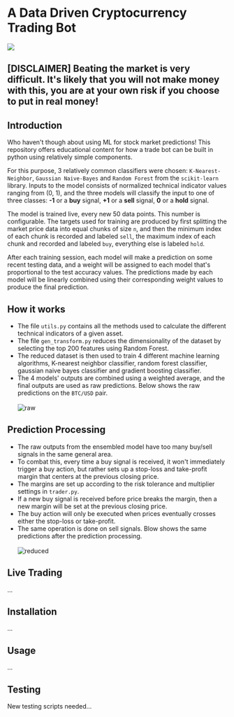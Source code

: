 # A Data Driven Cryptocurrency Trading Bot
![](media/demo.gif)

## [**DISCLAIMER**] Beating the market is very difficult. It's likely that you will not make money with this, you are at your own risk if you choose to put in real money!

## Introduction

Who haven't though about using ML for stock market predictions! This repository offers educational content for how a trade bot can be built in python using relatively simple components. 

For this purpose, 3 relatively common classifiers were chosen: `K-Nearest-Neighbor`, `Gaussian Naive-Bayes` and `Random Forest` from the `scikit-learn` library. Inputs to the model consists of normalized technical indicator values ranging from (0, 1), and the three models will classify the input to one of three classes: **-1** or a **buy** signal, **+1** or a **sell** signal, **0** or a **hold** signal.

The model is trained live, every new 50 data points. This number is configurable. The targets used for training are produced by first splitting the market price data into equal chunks of size `n`, and then the minimum index of each chunk is recorded and labeled `sell`, the maximum index of each chunk and recorded and labeled `buy`, everything else is labeled `hold`.

After each training session, each model will make a prediction on some recent testing data, and a weight will be assigned to each model that's proportional to the test accuracy values. The predictions made by each model will be linearly combined using their corresponding weight values to produce the final prediction.


## How it works
* The file ```utils.py``` contains all the methods used to calculate the different technical indicators of a given asset.
* The file ```gen_transform.py``` reduces the dimensionality of the dataset by selecting the top 200 features using Random Forest. 
* The reduced dataset is then used to train 4 different machine learning algorithms, K-nearest neighbor classifier, random forest classifier, gaussian naive bayes classifier and gradient boosting classifier.
*  The 4 models' outputs are combined using a weighted average, and the final outputs are used as raw predictions. Below shows the raw predictions on the ```BTC/USD``` pair.\
\
![raw](https://user-images.githubusercontent.com/86272122/139788759-5549fe69-1c03-4d94-86c8-39582657bd08.png)

## Prediction Processing
* The raw outputs from the ensembled model have too many buy/sell signals in the same general area. 
* To combat this, every time a buy signal is received, it won't immediately trigger a buy action, but rather sets up a stop-loss and take-profit margin that centers at the previous closing price.
* The margins are set up according to the risk tolerance and multiplier settings in ```trader.py```.
* If a new buy signal is received before price breaks the margin, then a new margin will be set at the previous closing price.
* The buy action will only be executed when prices eventually crosses either the stop-loss or take-profit. 
* The same operation is done on sell signals. Blow shows the same predictions after the prediction processing.\
\
![reduced](https://user-images.githubusercontent.com/86272122/139963255-fbecb351-fc31-47c1-880b-c6a71423d9ba.png)

## Live Trading
...

## Installation
...

## Usage
...

## Testing
New testing scripts needed...
